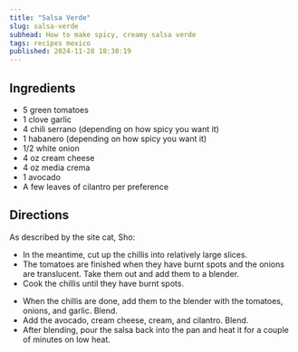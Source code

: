 ```yaml
---
title: "Salsa Verde"
slug: salsa-verde
subhead: How to make spicy, creamy salsa verde
tags: recipes mexico
published: 2024-11-28 18:30:19
---
```


## Ingredients

<x-img
src="../assets/img/salsa-verde-ingredients.jpeg"
alt="The ingredients for making salsa verde spread out on the table. The green tomatoes are fresh still with their leaves attached!"
width="200"
title="Ingredients"
caption="The produce ingredients for salsa verde"/>

- 5 green tomatoes
- 1 clove garlic
- 4 chili serrano (depending on how spicy you want it)
- 1 habanero (depending on how spicy you want it)
- 1/2 white onion
- 4 oz cream cheese
- 4 oz media crema
- 1 avocado
- A few leaves of cilantro per preference

## Directions

As described by the site cat, Sho:

<x-sho
    text="Begin by cutting the tomatoes into wedges. Then fry them in a pan with butter or oil."/>

<x-img
    src="../assets/img/tomatoes-cooking.jpeg"
    alt="Fresh green tomatoes sizzling in a pan of butter. One of the first steps to making salsa verde."
    width="200"
    title="Tomatoes cooking"
    caption=""/>

<x-sho
    text="Slice the onion and add it to the pan with the tomatoes. Cut up the garlic and add it in after."/>

<x-img
    src="../assets/img/cooking-tomatoes-onions-garlic.jpeg"
    alt="The half onion and garlic clove have now been chopped and added to the pan with the tomatoes. We're making progress!"
    width="200"
    title="Tomatoes cooking with onion and garlic"
    caption=""/>

- In the meantime, cut up the chillis into relatively large slices.
- The tomatoes are finished when they have burnt spots and the onions are translucent. Take them out and add them to a blender.
- Cook the chillis until they have burnt spots.

<x-sho
    text="Make sure to cook the chillis evenly.  They can be hard to flip sometimes."/>

- When the chillis are done, add them to the blender with the tomatoes, onions, and garlic. Blend.
- Add the avocado, cream cheese, cream, and cilantro.  Blend.
- After blending, pour the salsa back into the pan and heat it for a couple of minutes on low heat.

<x-sho
    text="And Bob's your uncle!"/>

<x-img
    src="../assets/img/salsa-verde-finished.jpeg"
    alt="Finished salsa in pan."
    width="200"
    title="Salsa Verde"
    caption="The completed product"/>

<x-sho
    text="In the next post, we're gonna use this to make enchiladas suizas, but it can be used for tacos, chips, or just rub it on your balls.<br><br>As always, questions and comments welcome. Thank you for reading and have a spicy day!"/>


